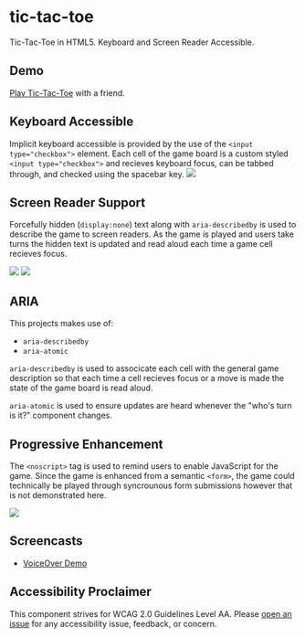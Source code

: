 # tic-tac-toe
Tic-Tac-Toe in HTML5. Keyboard and Screen Reader Accessible.

## Demo
[Play Tic-Tac-Toe](https://jpdevries.github.io/tic-tac-toe/) with a friend. 


## Keyboard Accessible
Implicit keyboard accessible is provided by the use of the `<input type="checkbox">` element. Each cell of the game board is a custom styled `<input type="checkbox">` and recieves keyboard focus, can be tabbed through, and checked using the spacebar&nbsp;key.
![](http://j4p.us/290F360Q1E2T/Screen%20Shot%202016-07-03%20at%201.07.51%20AM.png)

## Screen Reader Support
Forcefully hidden (`display:none`) text along with `aria-describedby` is used to describe the game to screen readers. As the game is played and users take turns the hidden text is updated and read aloud each time a game cell recieves&nbsp;focus.

![](http://j4p.us/0Q3340090g3Z/Screen%20Shot%202016-07-03%20at%201.18.17%20AM.png)
![](http://j4p.us/0c0n1P302W0C/Screen%20Shot%202016-07-03%20at%201.20.26%20AM.png)

## ARIA
This projects makes use of:

 - `aria-describedby`
 - `aria-atomic`
 
`aria-describedby` is used to associcate each cell with the general game description so that each time a cell recieves focus or a move is made the state of the game board is read&nbsp;aloud.

`aria-atomic` is used to ensure updates are heard whenever the "who's turn is it?" component&nbsp;changes.

## Progressive Enhancement
The `<noscript>` tag is used to remind users to enable JavaScript for the game. Since the game is enhanced from a semantic `<form>`, the game could technically be played through syncrounous form submissions however that is not demonstrated&nbsp;here.

![](http://f.cl.ly/items/1Z0R463M1y1v3e2Y3013/Screen%20Shot%202016-07-03%20at%201.21.29%20AM.png)

## Screencasts
 - [VoiceOver Demo](https://vimeo.com/173196688)

## Accessibility Proclaimer
This component strives for WCAG 2.0 Guidelines Level AA. Please [open an issue](https://github.com/jpdevries/availability-grid/issues/new) for any accessibility issue, feedback, or&nbsp;concern.


